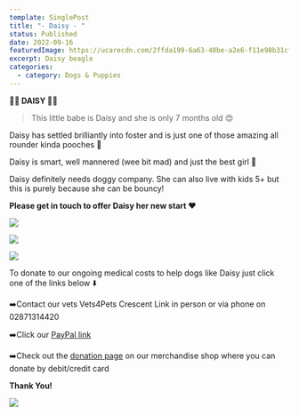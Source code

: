 ```yaml
---
template: SinglePost
title: "- Daisy - "
status: Published
date: 2022-09-16
featuredImage: https://ucarecdn.com/2ffda199-6a63-48be-a2e6-f11e98b31cf6/-/crop/249x285/4,0/-/preview/
excerpt: Daisy beagle
categories:
  - category: Dogs & Puppies
---
```

**🌼🌼 DAISY 🌼🌼**

> This little babe is Daisy and she is only 7 months old 😍

Daisy has settled brilliantly into foster and is just one of those amazing all rounder kinda pooches 🐶

Daisy is smart, well mannered (wee bit mad) and just the best girl 🥰

Daisy definitely needs doggy company. She can also live with kids 5+ but this is purely because she can be bouncy! 

**Please get in touch to offer Daisy her new start ❤️**

![](https://ucarecdn.com/b70a046e-937c-4b82-b1ab-5de604ee6386/)

![](https://ucarecdn.com/2086f0b7-f3ce-4a0d-8b61-ceaf2b660d60/)

![](https://ucarecdn.com/e324bdd1-dd52-4d6e-b019-1c0b58bef370/)

To donate to our ongoing medical costs to help dogs like Daisy just click one of the links below ⬇️ 

➡️Contact our vets Vets4Pets Crescent Link in person or via phone on 02871314420

➡️Click our [PayPal link](https://www.paypal.me/friendsofrescue)

➡️Check out the [donation page](https://friendsofrescuemerch.square.site/donate) on our merchandise shop where you can donate by debit/credit card

**T﻿hank You!**

![](https://ucarecdn.com/cddb66c7-7a03-4bad-b655-44bc34a5530d/)